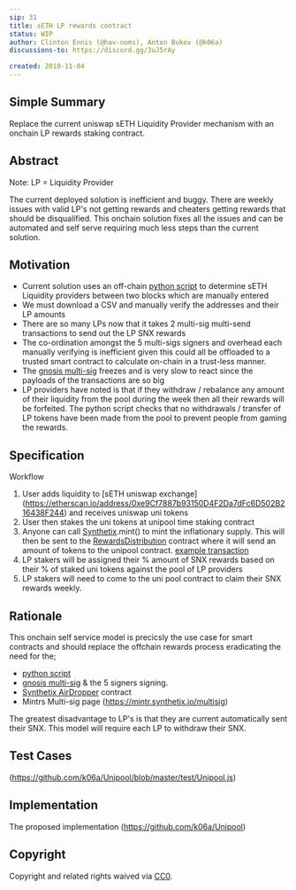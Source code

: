 ```yaml
---
sip: 31
title: sETH LP rewards contract
status: WIP
author: Clinton Ennis (@hav-noms), Anton Bukov (@k06a) 
discussions-to: https://discord.gg/3uJ5rAy

created: 2019-11-04
---
```


<!--You can leave these HTML comments in your merged SIP and delete the visible duplicate text guides, they will not appear and may be helpful to refer to if you edit it again. This is the suggested template for new SIPs. Note that an SIP number will be assigned by an editor. When opening a pull request to submit your SIP, please use an abbreviated title in the filename, `sip-draft_title_abbrev.md`. The title should be 44 characters or less.-->

## Simple Summary

<!--"If you can't explain it simply, you don't understand it well enough." Provide a simplified and layman-accessible explanation of the SIP.-->

Replace the current uniswap sETH Liquidity Provider mechanism with an onchain LP rewards staking contract.

## Abstract

<!--A short (~200 word) description of the technical issue being addressed.-->
Note: LP = Liquidity Provider

The current deployed solution is inefficient and buggy. There are weekly issues with valid LP's not getting rewards and cheaters getting rewards that should be disqualified. 
This onchain solution fixes all the issues and can be automated and self serve requiring much less steps than the current solution. 

## Motivation

<!--The motivation is critical for SIPs that want to change Synthetix. It should clearly explain why the existing protocol specification is inadequate to address the problem that the SIP solves. SIP submissions without sufficient motivation may be rejected outright.-->

- Current solution uses an off-chain [python script](http://18.222.88.2:5000/pool-rewards/8926035/8967962) to determine sETH Liquidity providers between two blocks which are manually entered
- We must download a CSV and manually verify the addresses and their LP amounts
- There are so many LPs now that it takes 2 multi-sig multi-send transactions to send out the LP SNX rewards
- The co-ordination amongst the 5 multi-sigs signers and overhead each manually verifying is inefficient given this could all be offloaded to a trusted smart contract to calculate on-chain in a trust-less manner. 
- The [gnosis multi-sig](https://wallet.gnosis.pm/#/wallet/0x53265D3D34c9ECB5685Be3176430366b4e392010) freezes and is very slow to react since the payloads of the transactions are so big 
- LP providers have noted is that if they withdraw / rebalance any amount of their liquidity from the pool during the week then all their rewards will be forfeited. The python script checks that no withdrawals / transfer of LP tokens have been made from the pool to prevent people from gaming the rewards.


## Specification

<!--The technical specification should describe the syntax and semantics of any new feature.-->

Workflow
1. User adds liquidity to [sETH uniswap exchange] (https://etherscan.io/address/0xe9Cf7887b93150D4F2Da7dFc6D502B216438F244) and receives uniswap uni tokens
2. User then stakes the uni tokens at unipool time staking contract
3. Anyone can call [Synthetix](http://contracts.synthetix.io/Synthetix).mint() to mint the inflationary supply. This will then be sent to the [RewardsDistribution](https://contracts.synthetix.io/RewardsDistribution) contract where it will send an amount of tokens to the unipool contract. [example transaction](https://etherscan.io/tx/0x88213d8ff5462a0359c98d0365762063ba32e0e0e9f49ecd9af392063e2068b4)
4. LP stakers will be assigned their % amount of SNX rewards based on their % of staked uni tokens against the pool of LP providers
5. LP stakers will need to come to the uni pool contract to claim their SNX rewards weekly. 

## Rationale

<!--The rationale fleshes out the specification by describing what motivated the design and why particular design decisions were made. It should describe alternate designs that were considered and related work, e.g. how the feature is supported in other languages. The rationale may also provide evidence of consensus within the community, and should discuss important objections or concerns raised during discussion.-->

This onchain self service model is precicsly the use case for smart contracts and should replace the offchain rewards process eradicating the need for the;

- [python script](http://18.222.88.2:5000/pool-rewards/8926035/8967962)
- [gnosis multi-sig](https://wallet.gnosis.pm/#/wallet/0x53265D3D34c9ECB5685Be3176430366b4e392010) & the 5 signers signing. 
- [Synthetix AirDropper](https://etherscan.io/address/0xa8bbb0155e7ea36d7dacb3c59d45c4fcd4a6d73e#code) contract
- Mintrs Multi-sig page (https://mintr.synthetix.io/multisig)


The greatest disadvantage to LP's is that they are current automatically sent their SNX. This model will require each LP to withdraw their SNX.


## Test Cases

<!--Test cases for an implementation are mandatory for SIPs but can be included with the implementation..-->
(https://github.com/k06a/Unipool/blob/master/test/Unipool.js)


## Implementation

<!--The implementations must be completed before any SIP is given status "Implemented", but it need not be completed before the SIP is "Approved". While there is merit to the approach of reaching consensus on the specification and rationale before writing code, the principle of "rough consensus and running code" is still useful when it comes to resolving many discussions of API details.-->
The proposed implementation (https://github.com/k06a/Unipool)

## Copyright

Copyright and related rights waived via [CC0](https://creativecommons.org/publicdomain/zero/1.0/).
